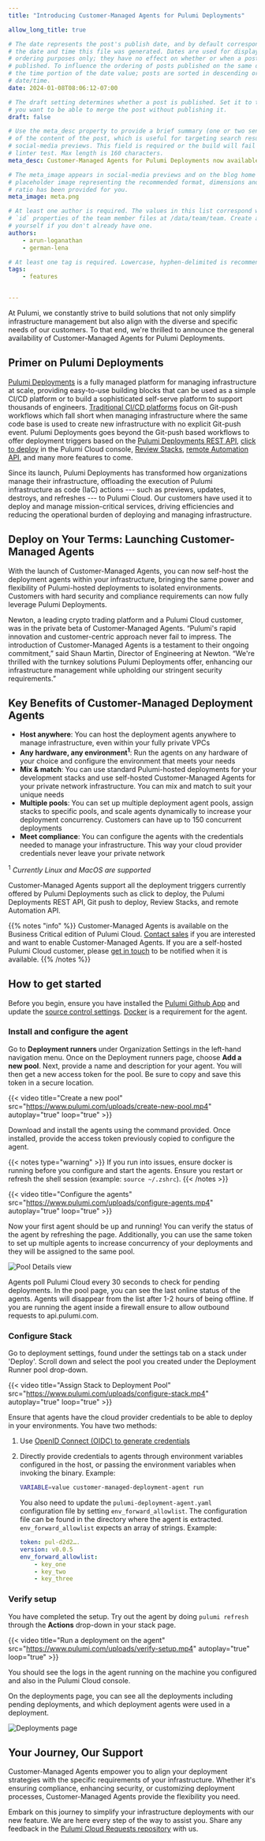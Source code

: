 ```yaml
---
title: "Introducing Customer-Managed Agents for Pulumi Deployments"

allow_long_title: true

# The date represents the post's publish date, and by default corresponds with
# the date and time this file was generated. Dates are used for display and
# ordering purposes only; they have no effect on whether or when a post is
# published. To influence the ordering of posts published on the same date, use
# the time portion of the date value; posts are sorted in descending order by
# date/time.
date: 2024-01-08T08:06:12-07:00

# The draft setting determines whether a post is published. Set it to true if
# you want to be able to merge the post without publishing it.
draft: false

# Use the meta_desc property to provide a brief summary (one or two sentences)
# of the content of the post, which is useful for targeting search results or
# social-media previews. This field is required or the build will fail the
# linter test. Max length is 160 characters.
meta_desc: Customer-Managed Agents for Pulumi Deployments now available, letting users self-host agents with full power and flexibility.

# The meta_image appears in social-media previews and on the blog home page. A
# placeholder image representing the recommended format, dimensions and aspect
# ratio has been provided for you.
meta_image: meta.png

# At least one author is required. The values in this list correspond with the
# `id` properties of the team member files at /data/team/team. Create a file for
# yourself if you don't already have one.
authors:
    - arun-loganathan
    - german-lena

# At least one tag is required. Lowercase, hyphen-delimited is recommended.
tags:
    - features


---
```


At Pulumi, we constantly strive to build solutions that not only simplify infrastructure management but also align with the diverse and specific needs of our customers. To that end, we're thrilled to announce the general availability of Customer-Managed Agents for Pulumi Deployments.

<!--more-->

## Primer on Pulumi Deployments

[Pulumi Deployments](/docs/pulumi-cloud/deployments/) is a fully managed platform for managing infrastructure at scale, providing easy-to-use building blocks that can be used as a simple CI/CD platform or to build a sophisticated self-serve platform to support thousands of engineers. [Traditional CI/CD platforms](/docs/pulumi-cloud/deployments/versus) focus on Git-push workflows which fall short when managing infrastructure where the same code base is used to create new infrastructure with no explicit Git-push event.  Pulumi Deployments goes beyond the Git-push based workflows to offer deployment triggers based on the [Pulumi Deployments REST API](/docs/pulumi-cloud/deployments/api), [click to deploy](/docs/pulumi-cloud/deployments/reference/#click-to-deploy) in the Pulumi Cloud console, [Review Stacks](/docs/pulumi-cloud/deployments/review-stacks), [remote Automation API](/docs/using-pulumi/automation-api), and many more features to come.

Since its launch, Pulumi Deployments has transformed how organizations manage their infrastructure, offloading the execution of Pulumi infrastructure as code (IaC) actions --- such as previews, updates, destroys, and refreshes --- to Pulumi Cloud. Our customers have used it to deploy and manage mission-critical services, driving efficiencies and reducing the operational burden of deploying and managing infrastructure.

## Deploy on Your Terms: Launching Customer-Managed Agents

With the launch of Customer-Managed Agents, you can now self-host the deployment agents within your infrastructure, bringing the same power and flexibility of Pulumi-hosted deployments to isolated environments. Customers with hard security and compliance requirements can now fully leverage Pulumi Deployments.

Newton, a leading crypto trading platform and a Pulumi Cloud customer, was in the private beta of Customer-Managed Agents. “Pulumi's rapid innovation and customer-centric approach never fail to impress. The introduction of Customer-Managed Agents is a testament to their ongoing commitment,” said Shaun Martin, Director of Engineering at Newton. “We're thrilled with the turnkey solutions Pulumi Deployments offer, enhancing our infrastructure management while upholding our stringent security requirements.”

## Key Benefits of Customer-Managed Deployment Agents

- **Host anywhere**: You can host the deployment agents anywhere to manage infrastructure, even within your fully private VPCs
- **Any hardware, any environment<sup>1</sup>**: Run the agents on any hardware of your choice and configure the environment that meets your needs
- **Mix & match**: You can use standard Pulumi-hosted deployments for your development stacks and use self-hosted Customer-Managed Agents for your private network infrastructure. You can mix and match to suit your unique needs
- **Multiple pools**: You can set up multiple deployment agent pools, assign stacks to specific pools, and scale agents dynamically to increase your deployment concurrency. Customers can have up to 150 concurrent deployments
- **Meet compliance**: You can configure the agents with the credentials needed to manage your infrastructure. This way your cloud provider credentials never leave your private network

<sup>1</sup> *Currently Linux and MacOS are supported*

Customer-Managed Agents support all the deployment triggers currently offered by Pulumi Deployments such as click to deploy, the Pulumi Deployments REST API, Git push to deploy, Review Stacks, and remote Automation API.

{{% notes "info" %}}
Customer-Managed Agents is available on the Business Critical edition of Pulumi Cloud. [Contact sales](/contact/?form=sales) if you are interested and want to enable Customer-Managed Agents. If you are a self-hosted Pulumi Cloud customer, please [get in touch](https://share.hsforms.com/1YajiJ73sSuGn5RoTkyvKxg2mxud) to be notified when it is available.
{{% /notes %}}

## How to get started

Before you begin, ensure you have installed the [Pulumi Github App](/docs/iac/packages-and-automation/continuous-delivery/github-app/) and update the [source control settings](/docs/pulumi-cloud/deployments/get-started). [Docker](https://docs.docker.com/engine/) is a requirement for the agent.

### Install and configure the agent

Go to **Deployment runners** under Organization Settings in the left-hand navigation menu. Once on the Deployment runners page, choose **Add a new pool**. Next, provide a name and description for your agent. You will then get a new access token for the pool. Be sure to copy and save this token in a secure location.

{{< video title="Create a new pool" src="https://www.pulumi.com/uploads/create-new-pool.mp4" autoplay="true" loop="true" >}}

Download and install the agents using the command provided. Once installed, provide the access token previously copied to configure the agent.

{{< notes type="warning" >}}
If you run into issues, ensure docker is running before you configure and start the agents. Ensure you restart or refresh the shell session (example: `source ~/.zshrc`).
{{< /notes >}}

{{< video title="Configure the agents" src="https://www.pulumi.com/uploads/configure-agents.mp4" autoplay="true" loop="true" >}}

Now your first agent should be up and running! You can verify the status of the agent by refreshing the page. Additionally, you can use the same token to set up multiple agents to increase concurrency of your deployments and they will be assigned to the same pool.

![Pool Details view](./view-agent-status.png)

Agents poll Pulumi Cloud every 30 seconds to check for pending deployments. In the pool page, you can see the last online status of the agents. Agents will disappear from the list after 1-2 hours of being offline. If you are running the agent inside a firewall ensure to allow outbound requests to api.pulumi.com.

### Configure Stack

Go to deployment settings, found under the settings tab on a stack under 'Deploy'. Scroll down and select the pool you created under the Deployment Runner pool drop-down.

{{< video title="Assign Stack to Deployment Pool" src="https://www.pulumi.com/uploads/configure-stack.mp4" autoplay="true" loop="true" >}}

Ensure that agents have the cloud provider credentials to be able to deploy in your environments. You have two methods:

1. Use [OpenID Connect (OIDC) to generate credentials](/docs/pulumi-cloud/oidc)
2. Directly provide credentials to agents through environment variables configured in the host, or passing the environment variables when invoking the binary. Example:

   ```bash
   VARIABLE=value customer-managed-deployment-agent run
   ```

   You also need to update the `pulumi-deployment-agent.yaml` configuration file by setting `env_forward_allowlist`. The configuration file can be found in the directory where the agent is extracted. `env_forward_allowlist` expects an array of strings. Example:

    ```yaml
    token: pul-d2d2….
    version: v0.0.5
    env_forward_allowlist:
        - key_one
        - key_two
        - key_three
    ```

### Verify setup

You have completed the setup. Try out the agent by doing `pulumi refresh` through the **Actions** drop-down in your stack page.

{{< video title="Run a deployment on the agent" src="https://www.pulumi.com/uploads/verify-setup.mp4" autoplay="true" loop="true" >}}

You should see the logs in the agent running on the machine you configured and also in the Pulumi Cloud console.

On the deployments page, you can see all the deployments including pending deployments, and which deployment agents were used in a deployment.

![Deployments page](./view-deployment-status.png)

## Your Journey, Our Support

Customer-Managed Agents empower you to align your deployment strategies with the specific requirements of your infrastructure. Whether it's ensuring compliance, enhancing security, or customizing deployment processes, Customer-Managed Agents provide the flexibility you need.

Embark on this journey to simplify your infrastructure deployments with our new feature. We are here every step of the way to assist you. Share any feedback in the [Pulumi Cloud Requests repository](https://github.com/pulumi/pulumi-cloud-requests/issues/new/choose) with us.
